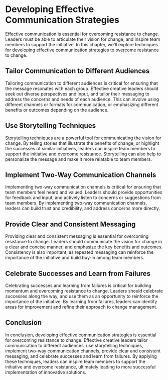 # Developing Effective Communication Strategies

Effective communication is essential for overcoming resistance to change. Leaders must be able to articulate their vision for change, and inspire team members to support the initiative. In this chapter, we'll explore techniques for developing effective communication strategies to overcome resistance to change.

Tailor Communication to Different Audiences
-------------------------------------------

Tailoring communication to different audiences is critical for ensuring that the message resonates with each group. Effective creative leaders should seek out diverse perspectives and input, and tailor their messaging to address the concerns and needs of each audience. This can involve using different channels or formats for communication, or emphasizing different benefits or outcomes depending on the audience.

Use Storytelling Techniques
---------------------------

Storytelling techniques are a powerful tool for communicating the vision for change. By telling stories that illustrate the benefits of change, or highlight the successes of similar initiatives, leaders can inspire team members to support the initiative and overcome resistance. Storytelling can also help to personalize the message and make it more relatable to team members.

Implement Two-Way Communication Channels
----------------------------------------

Implementing two-way communication channels is critical for ensuring that team members feel heard and valued. Leaders should provide opportunities for feedback and input, and actively listen to concerns or suggestions from team members. By implementing two-way communication channels, leaders can build trust and credibility, and address concerns more directly.

Provide Clear and Consistent Messaging
--------------------------------------

Providing clear and consistent messaging is essential for overcoming resistance to change. Leaders should communicate the vision for change in a clear and concise manner, and emphasize the key benefits and outcomes. Consistency is also important, as repeated messaging can reinforce the importance of the initiative and build buy-in among team members.

Celebrate Successes and Learn from Failures
-------------------------------------------

Celebrating successes and learning from failures is critical for building momentum and overcoming resistance to change. Leaders should celebrate successes along the way, and use them as an opportunity to reinforce the importance of the initiative. By learning from failures, leaders can identify areas for improvement and refine their approach to change management.

Conclusion
----------

In conclusion, developing effective communication strategies is essential for overcoming resistance to change. Effective creative leaders tailor communication to different audiences, use storytelling techniques, implement two-way communication channels, provide clear and consistent messaging, and celebrate successes and learn from failures. By applying these techniques, leaders can inspire team members to support the initiative and overcome resistance, ultimately leading to more successful implementation of innovative solutions.
